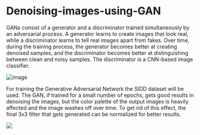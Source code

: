 # Denoising-images-using-GAN
GANs consist of a generator and a discriminator trained simultaneously by an adversarial process. A generator learns to create images that look real, while a discriminator learns to tell real images apart from fakes. Over time, during the training process, the generator becomes better at creating denoised samples, and the discriminator becomes better at distinguishing between clean and noisy samples. The discriminator is a CNN-based image classifier. 

![image](https://github.com/Adamo-afk/Denoising-images-using-GAN/assets/77570313/ca98dfcf-9f70-4a2b-94bc-f3357203c789)

For training the Generative Adversarial Network the SIDD dataset will be used. The GAN, if trained for a small number of epochs, gets good results in denoising the images, but the color palette of the output images is heavily affected and the image washes off over time. To get rid of this effect, the final 3x3 filter that gets generated can be normalized for better results.

![](https://github.com/Adamo-afk/Denoising-images-using-GAN/assets/77570313/9f29e9b9-98fb-4cae-ba79-332618f7b955)

